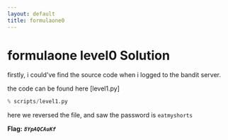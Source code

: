 ```yaml
---
layout: default
title: formulaone0
---
```


# formulaone level0 Solution

firstly, i could've find the source code when i logged to the bandit server.

the code can be found here [level1.py]
```python
% scripts/level1.py
```

here we reversed the file, and saw the password is `eatmyshorts`


**Flag:** ***`8YpAQCAuKf`*** 
